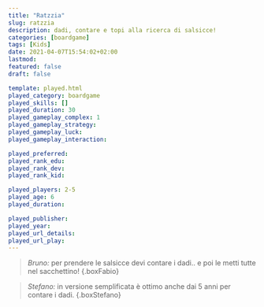 ```yaml
---
title: "Ratzzia"
slug: ratzzia
description: dadi, contare e topi alla ricerca di salsicce!
categories: [boardgame]
tags: [Kids]
date: 2021-04-07T15:54:02+02:00
lastmod: 
featured: false
draft: false

template: played.html
played_category: boardgame
played_skills: []
played_duration: 30
played_gameplay_complex: 1
played_gameplay_strategy: 
played_gameplay_luck: 
played_gameplay_interaction: 

played_preferred: 
played_rank_edu: 
played_rank_dev: 
played_rank_kid: 

played_players: 2-5
played_age: 6
played_duration: 

played_publisher: 
played_year: 
played_url_details: 
played_url_play: 
---
```


> *Bruno:* per prendere le salsicce devi contare i dadi.. e poi le metti tutte nel sacchettino!
{.boxFabio}

> *Stefano:* in versione semplificata è ottimo anche dai 5 anni per contare i dadi. 
{.boxStefano}
